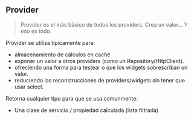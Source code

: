 ## Provider


> Provider es el más básico de todos los providers. Crea un valor... Y eso es todo.


Provider se utiliza típicamente para:

- almacenamiento de cálculos en caché
- exponer un valor a otros providers (como un Repository/HttpClient).
- ofreciendo una forma para testear o que los widgets sobrescriban un   valor.
- reduciendo las reconstrucciones de providers/widgets sin tener que usar select.


Retorna cualquier tipo
para que se usa comunmente:
- Una clase de servicio / propiedad calculada (lista filtrada)



